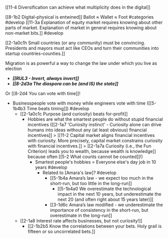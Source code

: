[[11-4 Diversification can achieve what multiplicity does in the digital]]

[[8-1b2 Digital-physical is entwined]]
	Ballot ≈ Wallet ≈ Foot #categories #develop 
		[[11-3a Explanation of equity market requires knowing about other parts of market. Explanation of market in general requires knowing about non-market bits.]] #develop 

[[2-1a0c1h Small countries (or any community) must be convincing. Presidents and mayors must act like CEOs and turn their communities into startup countries-counties.]]

Migration is as powerful a way to change the law under which you live as election
- ***[[RUL3 - Invert, always invert]]***
- ***[[8-2d3a The diaspora can be (and IS) the state]]***

Or [[8-2d4 You can vote with time]]!
- Businesspeople vote with money while engineers vote with time ([[5-1b4b3 Time beats timing]]) #develop 
	- [[2-1a0c1c Purpose (and curiosity) beats for-profit]]
		- Hobbies are what the smartest people do without stupid financial incentives ([[2-1a7 'Curiosity instinct' - Curiosity alone can drive humans into ideas without any (at least obvious) financial incentives]] > [[11-2 Capital market aligns financial incentives with curiosity. More precisely, capital market constrains curiosity with financial incentives.]] = [[2-1a7a Curiosity (i.e., the Fun Criterion) leads you to wealth, because wealth is knowledge]] because often [[5-2 What counts cannot be counted]]!)
			- Smartest people's hobbies = Everyone else's day job in 10 years #develop 
				- Related to [Amara's law]? #develop 
					- [[5-1b4a Amara’s law - we expect too much in the short-run, but too little in the long-run]]
						- [[5-1b4a0 We overestimate the technological impact in the next 10 years, but underestimate the next 20 (and often right about 15 years later)]]
					- [[3-1d6c Amara’s law modified - we underestimate the importance of consistency in the short-run, but overestimate in the long-run]]
	- [[2-1a8 Interest rate affects businesses, but not curiosity!]]
		- [[2-1b2b5 Know the correlations between your bets. Holy grail is fifteen or so uncorrelated bets.]]